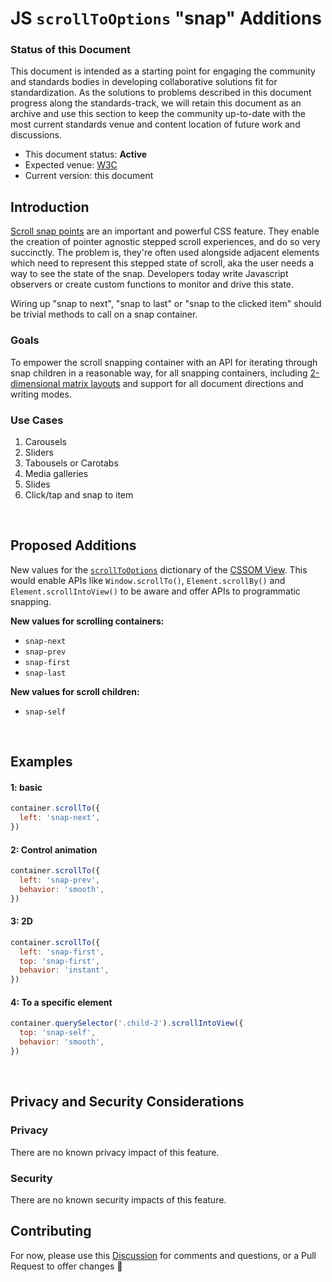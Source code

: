 # JS `scrollToOptions` "snap" Additions

### Status of this Document
This document is intended as a starting point for engaging the community and standards bodies in developing collaborative solutions fit for standardization. As the solutions to
problems described in this document progress along the standards-track, we will retain this document as an archive and use this section to keep the community up-to-date with the
most current standards venue and content location of future work and discussions.
* This document status: **Active**
* Expected venue: [W3C](https://www.w3.org)
* Current version: this document

## Introduction

[Scroll snap points](https://www.w3.org/TR/css-scroll-snap-1/) are an important and powerful CSS feature. They enable the creation of pointer agnostic stepped scroll experiences, and do so very succinctly. The problem is, they're often used alongside adjacent elements which need to represent this stepped state of scroll, aka the user needs a way to see the state of the snap. Developers today write Javascript observers or create custom functions to monitor and drive this state. 

Wiring up "snap to next", "snap to last" or "snap to the clicked item" should be trivial methods to call on a snap container.

### Goals

To empower the scroll snapping container with an API for iterating through snap children in a reasonable way, for all snapping containers, including [2-dimensional matrix layouts](https://codepen.io/argyleink/pen/MWWpOmz) and support for all document directions and writing modes. 

### Use Cases

1. Carousels
2. Sliders
3. Tabousels or Carotabs
4. Media galleries
5. Slides
6. Click/tap and snap to item

<br>

## Proposed Additions
New values for the [`scrollToOptions`](https://developer.mozilla.org/en-US/docs/Web/API/ScrollToOptions) dictionary of the [CSSOM View](https://drafts.csswg.org/cssom-view/#dictdef-scrolltooptions). This would enable APIs like `Window.scrollTo()`, `Element.scrollBy()` and `Element.scrollIntoView()` to be aware and offer APIs to programmatic snapping.

**New values for scrolling containers:**
- `snap-next`
- `snap-prev`
- `snap-first`
- `snap-last`

**New values for scroll children:**
- `snap-self`

<br>

## Examples

#### 1: basic
```js
container.scrollTo({
  left: 'snap-next',
})
```

#### 2: Control animation
```js
container.scrollTo({
  left: 'snap-prev',
  behavior: 'smooth',
})
```

#### 3: 2D
```js
container.scrollTo({
  left: 'snap-first',
  top: 'snap-first',
  behavior: 'instant',
})
```

#### 4: To a specific element
```js
container.querySelector('.child-2').scrollIntoView({
  top: 'snap-self',
  behavior: 'smooth',
})
```

<br>

## Privacy and Security Considerations

### Privacy

There are no known privacy impact of this feature.

### Security

There are no known security impacts of this feature.

## Contributing
For now, please use this [Discussion](https://github.com/argyleink/ScrollSnapExplainers/discussions/13) for comments and questions, or a Pull Request to offer changes 🙏
